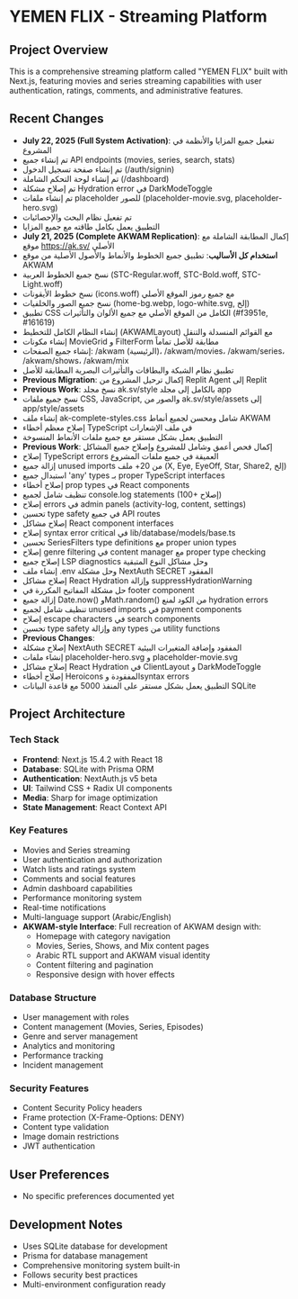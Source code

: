 # YEMEN FLIX - Streaming Platform

## Project Overview
This is a comprehensive streaming platform called "YEMEN FLIX" built with Next.js, featuring movies and series streaming capabilities with user authentication, ratings, comments, and administrative features.

## Recent Changes  
- **July 22, 2025 (Full System Activation)**: تفعيل جميع المزايا والأنظمة في المشروع
- تم إنشاء جميع API endpoints (movies, series, search, stats)
- تم إنشاء صفحة تسجيل الدخول (/auth/signin) 
- تم إنشاء لوحة التحكم الشاملة (/dashboard)
- تم إصلاح مشكلة Hydration error في DarkModeToggle
- تم إنشاء ملفات placeholder للصور (placeholder-movie.svg, placeholder-hero.svg)
- تم تفعيل نظام البحث والإحصائيات
- التطبيق يعمل بكامل طاقته مع جميع المزايا
- **July 21, 2025 (Complete AKWAM Replication)**: إكمال المطابقة الشاملة مع موقع https://ak.sv/ الأصلي
- **استخدام كل الأساليب**: تطبيق جميع الخطوط والأنماط والأصول الأصلية من موقع AKWAM
- نسخ جميع الخطوط العربية (STC-Regular.woff, STC-Bold.woff, STC-Light.woff) 
- نسخ خطوط الأيقونات (icons.woff) مع جميع رموز الموقع الأصلي
- نسخ جميع الصور والخلفيات (home-bg.webp, logo-white.svg, إلخ)
- تطبيق CSS الكامل من الموقع الأصلي مع جميع الألوان والتأثيرات (#f3951e, #161619)
- إنشاء النظام الكامل للتخطيط (AKWAMLayout) مع القوائم المنسدلة والتنقل
- إنشاء مكونات MovieGrid و FilterForm مطابقة للأصل تماماً  
- إنشاء جميع الصفحات: /akwam (الرئيسية)، /akwam/movies، /akwam/series، /akwam/shows، /akwam/mix
- تطبيق نظام الشبكة والبطاقات والتأثيرات البصرية المطابقة للأصل
- **Previous Migration**: إكمال ترحيل المشروع من Replit Agent إلى Replit
- **Previous Work**: نسخ مجلد ak.sv/style بالكامل إلى مجلد app
- نسخ جميع ملفات CSS, JavaScript, والصور من ak.sv/style/assets إلى app/style/assets
- إنشاء ملف ak-complete-styles.css شامل ومحسن لجميع أنماط AKWAM
- إصلاح معظم أخطاء TypeScript في ملف الإشعارات
- التطبيق يعمل بشكل مستقر مع جميع ملفات الأنماط المنسوخة
- **Previous Work**: إكمال فحص أعمق وشامل للمشروع وإصلاح جميع المشاكل
- إصلاح TypeScript errors العميقة في جميع ملفات المشروع
- إزالة جميع unused imports من 20+ ملف (X, Eye, EyeOff, Star, Share2, إلخ)
- استبدال جميع 'any' types بـ proper TypeScript interfaces
- إصلاح أخطاء prop types في React components
- تنظيف شامل لجميع console.log statements (100+ إصلاح)
- إصلاح errors في admin panels (activity-log, content, settings)
- تحسين type safety في جميع API routes
- إصلاح مشاكل React component interfaces
- إصلاح syntax error critical في lib/database/models/base.ts
- تحسين SeriesFilters type definitions مع proper union types
- إصلاح genre filtering في content manager مع proper type checking
- إصلاح جميع LSP diagnostics وحل مشاكل النوع المتبقية
- إنشاء ملف .env وحل مشكلة NextAuth SECRET المفقود
- إصلاح مشاكل React Hydration وإزالة suppressHydrationWarning
- حل مشكلة المفاتيح المكررة في footer component
- إزالة جميع Date.now() وMath.random() من الكود لمنع hydration errors
- تنظيف شامل لجميع unused imports في payment components
- إصلاح escape characters في search components
- تحسين type safety وإزالة any types من utility functions
- **Previous Changes**: 
- إصلاح مشكلة NextAuth SECRET المفقود وإضافة المتغيرات البيئية
- إنشاء ملفات placeholder-hero.svg و placeholder-movie.svg
- إصلاح مشاكل React Hydration في ClientLayout و DarkModeToggle
- إصلاح أخطاء Heroicons المفقودة وsyntax errors
- التطبيق يعمل بشكل مستقر على المنفذ 5000 مع قاعدة البيانات SQLite

## Project Architecture

### Tech Stack
- **Frontend**: Next.js 15.4.2 with React 18
- **Database**: SQLite with Prisma ORM
- **Authentication**: NextAuth.js v5 beta
- **UI**: Tailwind CSS + Radix UI components
- **Media**: Sharp for image optimization
- **State Management**: React Context API

### Key Features
- Movies and Series streaming
- User authentication and authorization
- Watch lists and ratings system
- Comments and social features
- Admin dashboard capabilities
- Performance monitoring system
- Real-time notifications
- Multi-language support (Arabic/English)
- **AKWAM-style Interface**: Full recreation of AKWAM design with:
  - Homepage with category navigation
  - Movies, Series, Shows, and Mix content pages
  - Arabic RTL support and AKWAM visual identity
  - Content filtering and pagination
  - Responsive design with hover effects

### Database Structure
- User management with roles
- Content management (Movies, Series, Episodes)
- Genre and server management
- Analytics and monitoring
- Performance tracking
- Incident management

### Security Features
- Content Security Policy headers
- Frame protection (X-Frame-Options: DENY)
- Content type validation
- Image domain restrictions
- JWT authentication

## User Preferences
- No specific preferences documented yet

## Development Notes
- Uses SQLite database for development
- Prisma for database management
- Comprehensive monitoring system built-in
- Follows security best practices
- Multi-environment configuration ready
